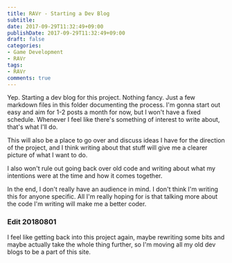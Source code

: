 ```yaml
---
title: RAVr - Starting a Dev Blog
subtitle:
date: 2017-09-29T11:32:49+09:00
publishDate: 2017-09-29T11:32:49+09:00
draft: false
categories:
- Game Development
- RAVr
tags:
- RAVr
comments: true
---
```


Yep. Starting a dev blog for this project. Nothing fancy. Just a few markdown files in this folder documenting the process. I'm gonna start out easy and aim for 1-2 posts a month for now, but I won't have a fixed schedule. Whenever I feel like there's something of interest to write about, that's what I'll do.
<!--more-->

This will also be a place to go over and discuss ideas I have for the direction of the project, and I think writing about that stuff will give me a clearer picture of what I want to do.

I also won't rule out going back over old code and writing about what my intentions were at the time and how it comes together.

In the end, I don't really have an audience in mind. I don't think I'm writing this for anyone specific. All I'm really hoping for is that talking more about the code I'm writing will make me a better coder.

### Edit 20180801

I feel like getting back into this project again, maybe rewriting some bits and maybe actually take the whole thing further, so I'm moving all my old dev blogs to be a part of this site.
